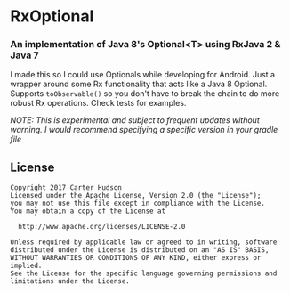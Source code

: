 # RxOptional

### An implementation of Java 8's Optional&lt;T> using RxJava 2 &amp; Java 7

I made this so I could use Optionals while developing for Android. Just a wrapper around some Rx functionality that acts like a Java 8 Optional. Supports `toObservable()` so you don't have to break the chain to do more robust Rx operations. Check tests for examples.

*NOTE: This is experimental and subject to frequent updates without warning. I would recommend specifying a specific version in your gradle file*

## License
```
Copyright 2017 Carter Hudson
Licensed under the Apache License, Version 2.0 (the "License");
you may not use this file except in compliance with the License.
You may obtain a copy of the License at

  http://www.apache.org/licenses/LICENSE-2.0
  
Unless required by applicable law or agreed to in writing, software
distributed under the License is distributed on an "AS IS" BASIS,
WITHOUT WARRANTIES OR CONDITIONS OF ANY KIND, either express or implied.
See the License for the specific language governing permissions and
limitations under the License.
```
